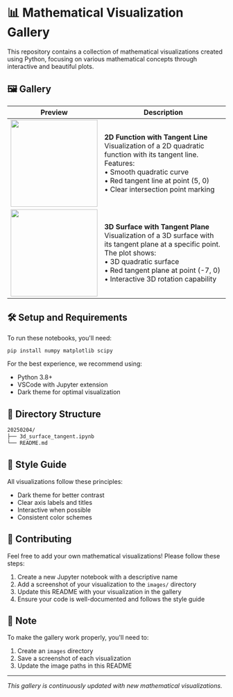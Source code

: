 # 📊 Mathematical Visualization Gallery

This repository contains a collection of mathematical visualizations created using Python, focusing on various mathematical concepts through interactive and beautiful plots.

## 🖼️ Gallery

| Preview | Description |
|---------|-------------|
| <img src="https://github.com/user-attachments/assets/7bd42f00-ce03-47d5-964a-9be85fc5ff27" width="200"/> | **2D Function with Tangent Line** <br> Visualization of a 2D quadratic function with its tangent line. Features: <br> • Smooth quadratic curve <br> • Red tangent line at point (5, 0) <br> • Clear intersection point marking |
| <img src="https://github.com/user-attachments/assets/1a3741fa-56c5-49ce-9ac3-dc5f9161b4f7" width="200"/> | **3D Surface with Tangent Plane** <br> Visualization of a 3D surface with its tangent plane at a specific point. The plot shows: <br> • 3D quadratic surface <br> • Red tangent plane at point (-7, 0) <br> • Interactive 3D rotation capability |

## 🛠️ Setup and Requirements

To run these notebooks, you'll need:

```bash
pip install numpy matplotlib scipy
```

For the best experience, we recommend using:
- Python 3.8+
- VSCode with Jupyter extension
- Dark theme for optimal visualization

## 📁 Directory Structure

```bash
20250204/
├── 3d_surface_tangent.ipynb
└── README.md
```

## 🎨 Style Guide
All visualizations follow these principles:
- Dark theme for better contrast
- Clear axis labels and titles
- Interactive when possible
- Consistent color schemes

## 🤝 Contributing
Feel free to add your own mathematical visualizations! Please follow these steps:
1. Create a new Jupyter notebook with a descriptive name
2. Add a screenshot of your visualization to the `images/` directory
3. Update this README with your visualization in the gallery
4. Ensure your code is well-documented and follows the style guide

## 📝 Note
To make the gallery work properly, you'll need to:
1. Create an `images` directory
2. Save a screenshot of each visualization
3. Update the image paths in this README

---
*This gallery is continuously updated with new mathematical visualizations.*
